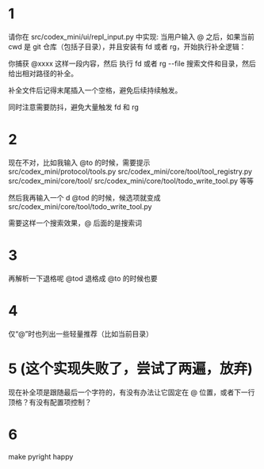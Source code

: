 # 1
请你在 src/codex_mini/ui/repl_input.py 中实现:
当用户输入 @ 之后，如果当前 cwd 是 git 仓库（包括子目录），并且安装有 fd 或者 rg，开始执行补全逻辑：

你捕获 @xxxx 这样一段内容，然后 执行 fd 或者 rg --file 搜索文件和目录，然后给出相对路径的补全。

补全文件后记得末尾插入一个空格，避免后续持续触发。

同时注意需要防抖，避免大量触发 fd 和 rg


# 2
现在不对，比如我输入
@to 的时候，需要提示 src/codex_mini/protocol/tools.py
src/codex_mini/core/tool/tool_registry.py
src/codex_mini/core/tool/
src/codex_mini/core/tool/todo_write_tool.py 等等

然后我再输入一个 d
@tod 的时候，候选项就变成 src/codex_mini/core/tool/todo_write_tool.py

需要这样一个搜索效果，@ 后面的是搜索词


# 3
再解析一下退格呢 @tod 退格成 @to 的时候也要


# 4
仅“@”时也列出一些轻量推荐（比如当前目录）


# 5 (这个实现失败了，尝试了两遍，放弃)
现在补全项是跟随最后一个字符的，有没有办法让它固定在 @ 位置，或者下一行顶格？有没有配置项控制？


# 6
make pyright happy